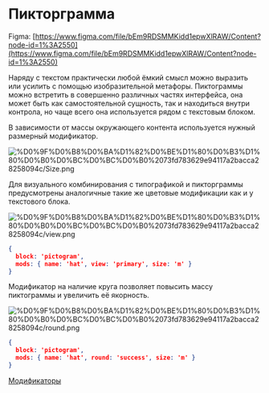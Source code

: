 # Пикторграмма

Figma: [https://www.figma.com/file/bEm9RDSMMKidd1epwXlRAW/Content?node-id=1%3A2550](https://www.figma.com/file/bEm9RDSMMKidd1epwXlRAW/Content?node-id=1%3A2550)

Наряду с текстом практически любой ёмкий смысл можно выразить или усилить с помощью изобразительной метафоры. Пиктограммы можно встретить в совершенно различных частях интерфейса, она может быть как самостоятельной сущность, так и находиться внутри контрола, но чаще всего она используется рядом с текстовым блоком.

В зависимости от массы окружающего контента используется нужный размерный модификатор.

![%D0%9F%D0%B8%D0%BA%D1%82%D0%BE%D1%80%D0%B3%D1%80%D0%B0%D0%BC%D0%BC%D0%B0%2073fd783629e94117a2bacca28258094c/Size.png](🌖%20Спецификация%20по%20продуктовой%20разработке/Дизайн%20продукта/Контент/Пикторграмма/Size.png)

Для визуального комбинирования с типографикой и пикторграммы предусмотрены аналогичные такие же цветовые модификации как и у текстового блока.

![%D0%9F%D0%B8%D0%BA%D1%82%D0%BE%D1%80%D0%B3%D1%80%D0%B0%D0%BC%D0%BC%D0%B0%2073fd783629e94117a2bacca28258094c/view.png](view.png)

```json
{
  block: 'pictogram',
  mods: { name: 'hat', view: 'primary', size: 'm' }
}
```

Модификатор на наличие круга позволяет повысить массу пиктограммы и увеличить её якорность.

![%D0%9F%D0%B8%D0%BA%D1%82%D0%BE%D1%80%D0%B3%D1%80%D0%B0%D0%BC%D0%BC%D0%B0%2073fd783629e94117a2bacca28258094c/round.png](round.png)

```json
{
  block: 'pictogram',
  mods: { name: 'hat', round: 'success', size: 'm' }
}
```

[Модификаторы](%D0%9F%D0%B8%D0%BA%D1%82%D0%BE%D1%80%D0%B3%D1%80%D0%B0%D0%BC%D0%BC%D0%B0%2073fd783629e94117a2bacca28258094c/%D0%9C%D0%BE%D0%B4%D0%B8%D1%84%D0%B8%D0%BA%D0%B0%D1%82%D0%BE%D1%80%D1%8B%20857749a06ffe4dbf954f120c1a41c978.csv)